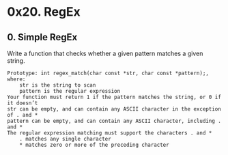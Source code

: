 # 0x20. RegEx

## 0. Simple RegEx 

Write a function that checks whether a given pattern matches a given string.

    Prototype: int regex_match(char const *str, char const *pattern);, where:
        str is the string to scan
        pattern is the regular expression
    Your function must return 1 if the pattern matches the string, or 0 if it doesn’t
    str can be empty, and can contain any ASCII character in the exception of . and *
    pattern can be empty, and can contain any ASCII character, including . and *
    The regular expression matching must support the characters . and *
        . matches any single character
        * matches zero or more of the preceding character

